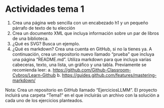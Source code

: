 # Actividades tema 1

1. Crea una página web sencilla con un encabezado h1 y un pequeño párrafo de texto
    de tu elección
2. Crea un documento XML que incluya información sobre un par de libros de una
    biblioteca.
3. ¿Qué es SVG? Busca un ejemplo.
4. ¿Qué es markdown? Crea una cuenta en GitHub, si no la tienes ya. A continuación,
    crea un repositorio nuevo llamado “prueba” que incluya una página “README.md”.
    Utiliza markdown para que incluya varias cabeceras, texto, una lista, un gráfico y una
    tabla. Previamente se recomienda leer:
       a. https://github.com/Github-Classroom-Cybros/Learn-Github
       b. https://guides.github.com/features/mastering-markdown/

Nota: Crea un repositorio en GitHub llamado “EjerciciosLLMM”. El proyecto incluirá una
carpeta “Tema1” en el que incluirás un archivo con la solución a cada uno de los ejercicios
planteados.



